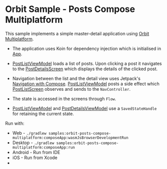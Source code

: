 # Orbit Sample - Posts Compose Multiplatform

This sample implements a simple master-detail application using
[Orbit Multiplatform](https://github.com/orbit-mvi/orbit-mvi).

- The application uses Koin for dependency injection which is initialised in
  [App](composeApp/src/commonMain/kotlin/org/orbitmvi/orbit/sample/posts/compose/multiplatform/App.kt).

- [PostListViewModel](composeApp/src/commonMain/kotlin/org/orbitmvi/orbit/sample/posts/compose/multiplatform/domain/viewmodel/list/PostListViewModel.kt)
  loads a list of posts. Upon clicking a post it navigates to the
  [PostDetailsScreen](composeApp/src/commonMain/kotlin/org/orbitmvi/orbit/sample/posts/compose/multiplatform/app/features/postdetails/ui/PostDetailsScreen.kt)
  which displays the details of the clicked post.

- Navigation between the list and the detail view uses Jetpack's
  [Navigation with Compose](https://developer.android.com/develop/ui/compose/navigation).
  [PostListViewModel](composeApp/src/commonMain/kotlin/org/orbitmvi/orbit/sample/posts/compose/multiplatform/domain/viewmodel/list/PostListViewModel.kt)
  posts a side effect which
  [PostListScreen](composeApp/src/commonMain/kotlin/org/orbitmvi/orbit/sample/posts/compose/multiplatform/app/features/postlist/ui/PostListScreen.kt)
  observes and sends to the `NavController`.

- The state is accessed in the screens through `Flow`.

- [PostListViewModel](composeApp/src/commonMain/kotlin/org/orbitmvi/orbit/sample/posts/compose/multiplatform/domain/viewmodel/list/PostListViewModel.kt)
  and
  [PostDetailsViewModel](composeApp/src/commonMain/kotlin/org/orbitmvi/orbit/sample/posts/compose/multiplatform/domain/viewmodel/detail/PostDetailsViewModel.kt)
  use a `SavedStateHandle` for retaining the current state.

Run with:
- Web - `./gradlew samples:orbit-posts-compose-multiplatform:composeApp:wasmJsBrowserDevelopmentRun`
- Desktop - `./gradlew samples:orbit-posts-compose-multiplatform:composeApp:run`
- Android - Run from IDE
- iOS - Run from Xcode
- 
